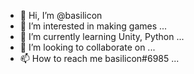 - 👋 Hi, I’m @basilicon
- 👀 I’m interested in making games ...
- 🌱 I’m currently learning Unity, Python ...
- 💞️ I’m looking to collaborate on ...
- 📫 How to reach me basilicon#6985 ...

<!---
basilicon/basilicon is a ✨ special ✨ repository because its `README.md` (this file) appears on your GitHub profile.
You can click the Preview link to take a look at your changes.
--->
